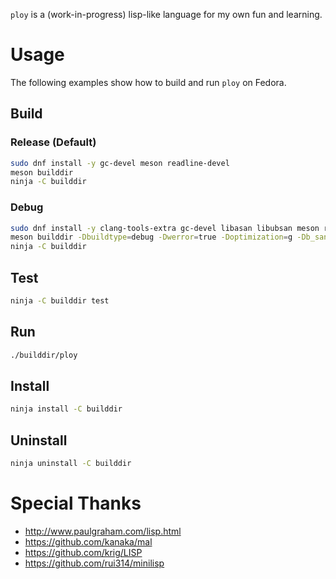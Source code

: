 `ploy` is a (work-in-progress) lisp-like language for my own fun and learning.

# Usage

The following examples show how to build and run `ploy` on Fedora.

## Build

### Release (Default)

```sh
sudo dnf install -y gc-devel meson readline-devel
meson builddir
ninja -C builddir
```

### Debug

```sh
sudo dnf install -y clang-tools-extra gc-devel libasan libubsan meson readline-devel
meson builddir -Dbuildtype=debug -Dwerror=true -Doptimization=g -Db_sanitize=address,undefined
ninja -C builddir
```

## Test

```sh
ninja -C builddir test
```

## Run

```sh
./builddir/ploy
```

## Install

```sh
ninja install -C builddir
```

## Uninstall

```sh
ninja uninstall -C builddir
```

# Special Thanks

- http://www.paulgraham.com/lisp.html
- https://github.com/kanaka/mal
- https://github.com/krig/LISP
- https://github.com/rui314/minilisp
